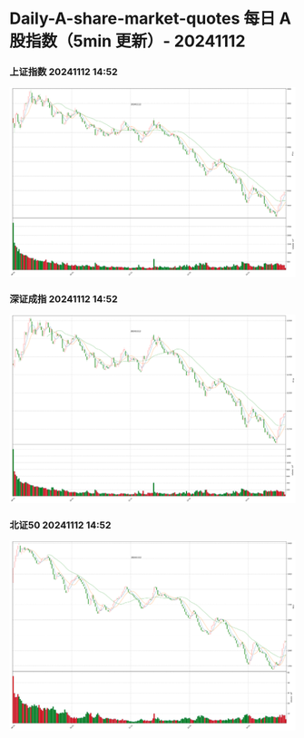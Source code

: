 
# Daily-A-share-market-quotes 每日 A 股指数（5min 更新）- 20241112

### 上证指数 20241112 14:52
![](./fig/2024/11/20241112-sh000001.png)

### 深证成指 20241112 14:52
![](./fig/2024/11/20241112-sz399001.png)

### 北证50 20241112 14:52
![](./fig/2024/11/20241112-bj899050.png)
